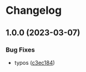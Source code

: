 # Changelog

## 1.0.0 (2023-03-07)


### Bug Fixes

* typos ([c3ec184](https://www.github.com/ClavelLab/genome-assembly/commit/c3ec184b420d5f866f352400131a533811d48cc9))
